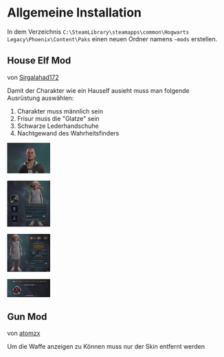 # Allgemeine Installation

In dem Verzeichnis `C:\SteamLibrary\steamapps\common\Hogwarts Legacy\Phoenix\Content\Paks` einen neuen Ordner namens `~mods` erstellen.

## House Elf Mod
von [Sirgalahad172](https://www.nexusmods.com/hogwartslegacy/users/3032363)

Damit der Charakter wie ein Hauself ausieht muss man folgende Ausrüstung auswählen:

1. Charakter muss männlich sein
2. Frisur muss die "Glatze" sein
3. Schwarze Lederhandschuhe
4. Nachtgewand des Wahrheitsfinders


<img src="https://raw.githubusercontent.com/novopact/mods/main/images/hogwars-legacy-elf-mod-frisur.jpg" width="100px"><br/>

<img src="https://raw.githubusercontent.com/novopact/mods/main/images/hogwars-legacy-elf-mod-handschuhe.jpg" width="100px"><br/>

<img src="https://raw.githubusercontent.com/novopact/mods/main/images/hogwars-legacy-elf-mod-nachtgewand.jpg" width="100px"><br/>

<img src="https://raw.githubusercontent.com/novopact/mods/main/images/hogwars-legacy-elf-mod-sklins.jpg" width="100px">

## Gun Mod
von [atomzx](https://www.nexusmods.com/hogwartslegacy/users/10154795)

Um die Waffe anzeigen zu Können muss nur der Skin entfernt werden